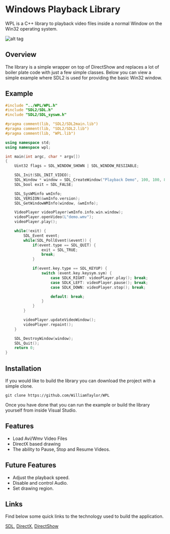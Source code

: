 # Windows Playback Library

WPL is a C++ library to playback video files inside a normal Window on the Win32 operating system.

![alt tag](http://williamsamtaylor.co.uk/images/projects/wpl.png)

## Overview

The library is a simple wrapper on top of DirectShow and replaces a lot of boiler plate code with just a few simple classes. Below you can view a simple example where SDL2 is used for providing the basic Win32 window.

## Example

```c++
#include "../WPL/WPL.h"
#include "SDL2/SDL.h"
#include "SDL2/SDL_syswm.h"

#pragma comment(lib, "SDL2/SDL2main.lib")
#pragma comment(lib, "SDL2/SDL2.lib")
#pragma comment(lib, "WPL.lib")

using namespace std;
using namespace wpl;

int main(int argc, char * argv[])
{
	Uint32 flags = SDL_WINDOW_SHOWN | SDL_WINDOW_RESIZABLE;

	SDL_Init(SDL_INIT_VIDEO);
	SDL_Window * window = SDL_CreateWindow("Playback Demo", 100, 100, 800, 500, flags);
	SDL_bool exit = SDL_FALSE;

	SDL_SysWMinfo wmInfo;
	SDL_VERSION(&wmInfo.version);
	SDL_GetWindowWMInfo(window, &wmInfo);

	VideoPlayer videoPlayer(wmInfo.info.win.window);
	videoPlayer.openVideo(L"demo.wmv");
	videoPlayer.play();

	while(!exit) {
		SDL_Event event;
		while(SDL_PollEvent(&event)) {
			if(event.type == SDL_QUIT) {
				exit = SDL_TRUE;
				break;
			}

			if(event.key.type == SDL_KEYUP) {
				switch (event.key.keysym.sym) {
					case SDLK_RIGHT: videoPlayer.play(); break;
					case SDLK_LEFT: videoPlayer.pause(); break;
					case SDLK_DOWN: videoPlayer.stop(); break;

					default: break;
				}
			}
		}

		videoPlayer.updateVideoWindow();
		videoPlayer.repaint();
	}

	SDL_DestroyWindow(window);
	SDL_Quit();
	return 0;
}

```

## Installation

If you would like to build the library you can download the project with a simple clone.

```git clone https://github.com/WilliamTaylor/WPL```

Once you have done that you can run the example or build the library yourself from inside Visual Studio.

## Features

* Load Avi/Wmv Video Files
* DirectX based drawing
* The ability to Pause, Stop and Resume Videos.

## Future Features

* Adjust the playback speed.
* Disable and control Audio.
* Set drawing region.

## Links

Find below some quick links to the technology used to build the application.

[SDL](https://www.libsdl.org/), [DirectX](https://www.microsoft.com/en-us/download/search.aspx?q=directx), [DirectShow](https://msdn.microsoft.com/en-us/library/windows/desktop/dd390351(v=vs.85).aspx)
